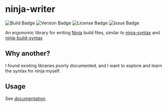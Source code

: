 # ninja-writer

![Build Badge](https://img.shields.io/github/actions/workflow/status/Pistonite/ninja-writer/rust.yml)
![Version Badge](https://img.shields.io/crates/v/ninja-writer)
![License Badge](https://img.shields.io/github/license/Pistonite/ninja-writer)
![Issue Badge](https://img.shields.io/github/issues/Pistonite/ninja-writer)

An ergonomic library for writing [Ninja](https://ninja-build.org) build files,
similar to [ninja-syntax](https://lib.rs/crates/ninja_syntax)
and [ninja-build-syntax](https://github.com/fbenkstein/ninja-build-syntax)

## Why another?
I found existing libraries poorly documented, and I want to explore
and learn the syntax for ninja myself.

## Usage
See [documentation](https://docs.rs/ninja-writer).
